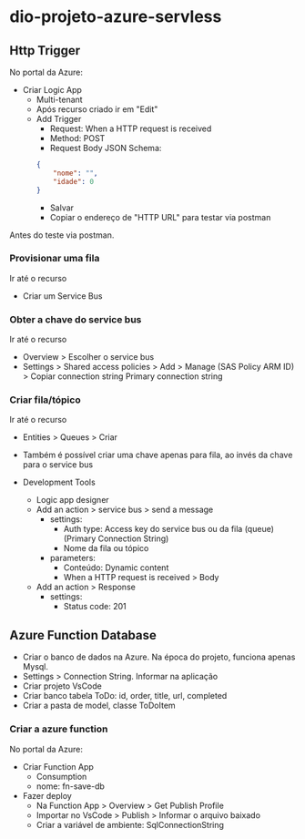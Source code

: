 # dio-projeto-azure-servless

## Http Trigger
No portal da Azure:
- Criar Logic App
    - Multi-tenant
    - Após recurso criado ir em "Edit"
    - Add Trigger
        - Request: When a HTTP request is received
        - Method: POST
        - Request Body JSON Schema:
        ```json
        {
            "nome": "",
            "idade": 0
        }
        ```
        - Salvar
        - Copiar o endereço de "HTTP URL" para testar via postman

Antes do teste via postman.

### Provisionar uma fila
Ir até o recurso
- Criar um Service Bus

### Obter a chave do service bus
Ir até o recurso
- Overview > Escolher o service bus
- Settings > Shared access policies > Add > Manage (SAS Policy ARM ID) > Copiar connection string Primary connection string

### Criar fila/tópico
Ir até o recurso
- Entities > Queues > Criar
- Também é possível criar uma chave apenas para fila, ao invés da chave para o service bus

- Development Tools
    - Logic app designer
    - Add an action > service bus > send a message
        - settings:
            - Auth type: Access key do service bus ou da fila (queue) (Primary Connection String)
            - Nome da fila ou tópico
        - parameters:
            - Conteúdo: Dynamic content
            - When a HTTP request is received > Body
    - Add an action > Response
        - settings:
            - Status code: 201

## Azure Function Database
- Criar o banco de dados na Azure. Na época do projeto, funciona apenas Mysql.
- Settings > Connection String. Informar na aplicação
- Criar projeto VsCode
- Criar banco tabela ToDo: id, order, title, url, completed
- Criar a pasta de model, classe ToDoItem

### Criar a azure function
No portal da Azure:
- Criar Function App
    - Consumption
    - nome: fn-save-db
- Fazer deploy
    - Na Function App > Overview > Get Publish Profile
    - Importar no VsCode > Publish > Informar o arquivo baixado
    - Criar a variável de ambiente: SqlConnectionString
